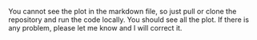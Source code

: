 You cannot see the plot in the markdown file, so just pull or clone the repository and run the code locally. You should see all the plot.
If there is any problem, please let me know and I will correct it.

